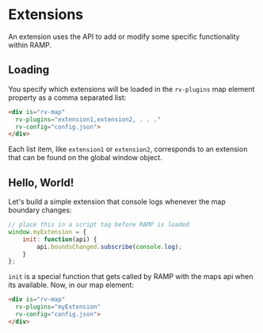 # Extensions

An extension uses the API to add or modify some specific functionality within RAMP. 

## Loading

You specify which extensions will be loaded in the `rv-plugins` map element property as a comma separated list:

```html
<div is="rv-map"
  rv-plugins="extension1,extension2, . . ."
  rv-config="config.json">
</div>
```

Each list item, like `extension1` or `extension2`, corresponds to an extension that can be found on the global window object.

## Hello, World!

Let's build a simple extension that console logs whenever the map boundary changes:

```js
// place this in a script tag before RAMP is loaded
window.myExtension = {
    init: function(api) {
        api.boundsChanged.subscribe(console.log);
    }
};
```

`init` is a special function that gets called by RAMP with the maps api when its available. Now, in our map element:

```html
<div is="rv-map"
  rv-plugins="myExtension"
  rv-config="config.json">
</div>
```



